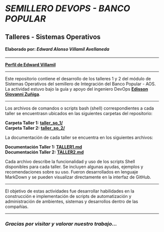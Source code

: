 # ***SEMILLERO DEVOPS - BANCO POPULAR***
## **Talleres - Sistemas Operativos**
#### **Elaborado por:** *Edward Alonso Villamil Avellaneda*
-------------

[**Perfil de Edward Villamil**](https://eavillamila.github.io/Personal-Profile-Edward-Villamil/)

-------------
Este repositorio contiene el desarrollo de los talleres 1 y 2 del módulo de Sistemas Operativos del semillero de Integración del Banco Popular - AOS. La actividad estuvo bajo la guía y apoyo del ingeniero DevOps [**Edisson Giovanni Zuñiga**](https://giovanemere.github.io/Edisson-Giovanni-Z-Lopez/).

-------------
Los archivos de comandos o scripts bash (shell) correspondientes a cada taller se encuentrasn ubicados en las siguientes carpetas del repositorio:

**Carpeta Taller 1:** [**taller_so_1/**](https://github.com/eavillamila/semilleroDevOps/tree/main/taller_so_1) <br>
**Carpeta Taller 2:** [**taller_so_2/**](https://github.com/eavillamila/semilleroDevOps/tree/main/taller_so_2)

La documentación de cada taller se encuentra en los siguientes archivos:

**Documentación Taller 1:** [**TALLER1.md**](https://github.com/eavillamila/semilleroDevOps/tree/main/taller_so_1/TALLER1.md) <br>
**Documentación Taller 2:** [**TALLER2.md**](https://github.com/eavillamila/semilleroDevOps/tree/main/taller_so_2/TALLER2.md)

Cada archivo describe la funcionalidad y uso de los scripts Shell disponibles para cada taller. Se incluyen algunas ayudas, ejemplos y recomendaciones sobre su uso. Fueron desarrollados en lenguaje MarkDown y se pueden visualizar directamente en la interfaz de GitHub.

*********
El objetivo de estas actividades fue desarrollar habilidades en la construcción e implementación de scripts de automatización y administración de ambientes, sistemas y desarrollos dentro de las compañías.

*********
### ***Gracias por visitar y valorar nuestro trabajo...***